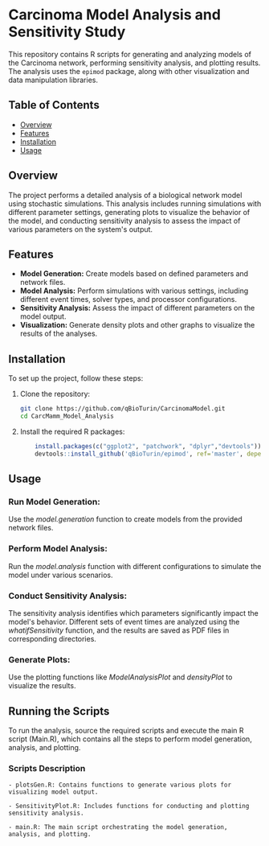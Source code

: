 # Carcinoma Model Analysis and Sensitivity Study

This repository contains R scripts for generating and analyzing models of the Carcinoma network, performing sensitivity analysis, and plotting results. The analysis uses the `epimod` package, along with other visualization and data manipulation libraries. 

## Table of Contents
- [Overview](#overview)
- [Features](#features)
- [Installation](#installation)
- [Usage](#usage)

## Overview

The project performs a detailed analysis of a biological network model using stochastic simulations. This analysis includes running simulations with different parameter settings, generating plots to visualize the behavior of the model, and conducting sensitivity analysis to assess the impact of various parameters on the system's output.

## Features

- **Model Generation:** Create models based on defined parameters and network files.
- **Model Analysis:** Perform simulations with various settings, including different event times, solver types, and processor configurations.
- **Sensitivity Analysis:** Assess the impact of different parameters on the model output.
- **Visualization:** Generate density plots and other graphs to visualize the results of the analyses.

## Installation

To set up the project, follow these steps:

1. Clone the repository:
   ```bash
   git clone https://github.com/qBioTurin/CarcinomaModel.git
   cd CarcMamm_Model_Analysis
   ```
   
2. Install the required R packages:

	```r
		install.packages(c("ggplot2", "patchwork", "dplyr","devtools"))
		devtools::install_github('qBioTurin/epimod', ref='master', dependencies=TRUE)
	```


## Usage

### Run Model Generation:

Use the *model.generation* function to create models from the provided network files.

### Perform Model Analysis:

Run the *model.analysis* function with different configurations to simulate the model under various scenarios.

### Conduct Sensitivity Analysis:

The sensitivity analysis identifies which parameters significantly impact the model's behavior. Different sets of event times are analyzed using the *whatifSensitivity* function, and the results are saved as PDF files in corresponding directories.

### Generate Plots:

Use the plotting functions like *ModelAnalysisPlot* and *densityPlot* to visualize the results.

## Running the Scripts 

To run the analysis, source the required scripts and execute the main R script (Main.R), which contains all the steps to perform model generation, analysis, and plotting.

### Scripts Description

	- plotsGen.R: Contains functions to generate various plots for visualizing model output.

	- SensitivityPlot.R: Includes functions for conducting and plotting sensitivity analysis.
	
	- main.R: The main script orchestrating the model generation, analysis, and plotting.








